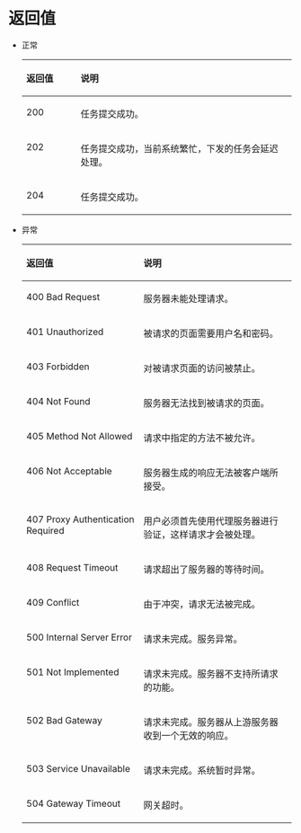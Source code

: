 # 返回值<a name="ecs_07_0007"></a>

-   正常

    <a name="table66055775111526"></a>
    <table><thead align="left"><tr id="row26075754111526"><th class="cellrowborder" valign="top" width="20.11%" id="mcps1.1.3.1.1"><p id="p31761291111526"><a name="p31761291111526"></a><a name="p31761291111526"></a>返回值</p>
    </th>
    <th class="cellrowborder" valign="top" width="79.89%" id="mcps1.1.3.1.2"><p id="p22527773111526"><a name="p22527773111526"></a><a name="p22527773111526"></a>说明</p>
    </th>
    </tr>
    </thead>
    <tbody><tr id="row12810311111526"><td class="cellrowborder" valign="top" width="20.11%" headers="mcps1.1.3.1.1 "><p id="p31002290111526"><a name="p31002290111526"></a><a name="p31002290111526"></a>200</p>
    </td>
    <td class="cellrowborder" valign="top" width="79.89%" headers="mcps1.1.3.1.2 "><p id="p28157574111526"><a name="p28157574111526"></a><a name="p28157574111526"></a>任务提交成功。</p>
    </td>
    </tr>
    <tr id="row52091574111526"><td class="cellrowborder" valign="top" width="20.11%" headers="mcps1.1.3.1.1 "><p id="p58667961111526"><a name="p58667961111526"></a><a name="p58667961111526"></a>202</p>
    </td>
    <td class="cellrowborder" valign="top" width="79.89%" headers="mcps1.1.3.1.2 "><p id="p54484409111526"><a name="p54484409111526"></a><a name="p54484409111526"></a>任务提交成功，当前系统繁忙，下发的任务会延迟处理。</p>
    </td>
    </tr>
    <tr id="row54488434155121"><td class="cellrowborder" valign="top" width="20.11%" headers="mcps1.1.3.1.1 "><p id="p51487044155121"><a name="p51487044155121"></a><a name="p51487044155121"></a>204</p>
    </td>
    <td class="cellrowborder" valign="top" width="79.89%" headers="mcps1.1.3.1.2 "><p id="p9701059155121"><a name="p9701059155121"></a><a name="p9701059155121"></a>任务提交成功。</p>
    </td>
    </tr>
    </tbody>
    </table>

-   异常

    <a name="table51160989111526"></a>
    <table><thead align="left"><tr id="row32641740111526"><th class="cellrowborder" valign="top" width="43.419999999999995%" id="mcps1.1.3.1.1"><p id="p26735323111526"><a name="p26735323111526"></a><a name="p26735323111526"></a>返回值</p>
    </th>
    <th class="cellrowborder" valign="top" width="56.58%" id="mcps1.1.3.1.2"><p id="p18077587111526"><a name="p18077587111526"></a><a name="p18077587111526"></a>说明</p>
    </th>
    </tr>
    </thead>
    <tbody><tr id="row54998427111526"><td class="cellrowborder" valign="top" width="43.419999999999995%" headers="mcps1.1.3.1.1 "><p id="p25687579111526"><a name="p25687579111526"></a><a name="p25687579111526"></a>400 Bad Request</p>
    </td>
    <td class="cellrowborder" valign="top" width="56.58%" headers="mcps1.1.3.1.2 "><p id="p319164111526"><a name="p319164111526"></a><a name="p319164111526"></a>服务器未能处理请求。</p>
    </td>
    </tr>
    <tr id="row2872480111526"><td class="cellrowborder" valign="top" width="43.419999999999995%" headers="mcps1.1.3.1.1 "><p id="p31344341111526"><a name="p31344341111526"></a><a name="p31344341111526"></a>401 Unauthorized</p>
    </td>
    <td class="cellrowborder" valign="top" width="56.58%" headers="mcps1.1.3.1.2 "><p id="p55863678111526"><a name="p55863678111526"></a><a name="p55863678111526"></a>被请求的页面需要用户名和密码。</p>
    </td>
    </tr>
    <tr id="row33011058111526"><td class="cellrowborder" valign="top" width="43.419999999999995%" headers="mcps1.1.3.1.1 "><p id="p56650021111526"><a name="p56650021111526"></a><a name="p56650021111526"></a>403 Forbidden</p>
    </td>
    <td class="cellrowborder" valign="top" width="56.58%" headers="mcps1.1.3.1.2 "><p id="p25248960111526"><a name="p25248960111526"></a><a name="p25248960111526"></a>对被请求页面的访问被禁止。</p>
    </td>
    </tr>
    <tr id="row25914052111526"><td class="cellrowborder" valign="top" width="43.419999999999995%" headers="mcps1.1.3.1.1 "><p id="p18663504111526"><a name="p18663504111526"></a><a name="p18663504111526"></a>404 Not Found</p>
    </td>
    <td class="cellrowborder" valign="top" width="56.58%" headers="mcps1.1.3.1.2 "><p id="p35348823111526"><a name="p35348823111526"></a><a name="p35348823111526"></a>服务器无法找到被请求的页面。</p>
    </td>
    </tr>
    <tr id="row49703957111526"><td class="cellrowborder" valign="top" width="43.419999999999995%" headers="mcps1.1.3.1.1 "><p id="p66597603111526"><a name="p66597603111526"></a><a name="p66597603111526"></a>405 Method Not Allowed</p>
    </td>
    <td class="cellrowborder" valign="top" width="56.58%" headers="mcps1.1.3.1.2 "><p id="p25696737111526"><a name="p25696737111526"></a><a name="p25696737111526"></a>请求中指定的方法不被允许。</p>
    </td>
    </tr>
    <tr id="row29944041111526"><td class="cellrowborder" valign="top" width="43.419999999999995%" headers="mcps1.1.3.1.1 "><p id="p9548275111526"><a name="p9548275111526"></a><a name="p9548275111526"></a>406 Not Acceptable</p>
    </td>
    <td class="cellrowborder" valign="top" width="56.58%" headers="mcps1.1.3.1.2 "><p id="p35212801111526"><a name="p35212801111526"></a><a name="p35212801111526"></a>服务器生成的响应无法被客户端所接受。</p>
    </td>
    </tr>
    <tr id="row48479757111526"><td class="cellrowborder" valign="top" width="43.419999999999995%" headers="mcps1.1.3.1.1 "><p id="p34546269111526"><a name="p34546269111526"></a><a name="p34546269111526"></a>407 Proxy Authentication Required</p>
    </td>
    <td class="cellrowborder" valign="top" width="56.58%" headers="mcps1.1.3.1.2 "><p id="p46784422111526"><a name="p46784422111526"></a><a name="p46784422111526"></a>用户必须首先使用代理服务器进行验证，这样请求才会被处理。</p>
    </td>
    </tr>
    <tr id="row18406615111526"><td class="cellrowborder" valign="top" width="43.419999999999995%" headers="mcps1.1.3.1.1 "><p id="p14540807111526"><a name="p14540807111526"></a><a name="p14540807111526"></a>408 Request Timeout</p>
    </td>
    <td class="cellrowborder" valign="top" width="56.58%" headers="mcps1.1.3.1.2 "><p id="p36954691111526"><a name="p36954691111526"></a><a name="p36954691111526"></a>请求超出了服务器的等待时间。</p>
    </td>
    </tr>
    <tr id="row64156770111526"><td class="cellrowborder" valign="top" width="43.419999999999995%" headers="mcps1.1.3.1.1 "><p id="p29315868111526"><a name="p29315868111526"></a><a name="p29315868111526"></a>409 Conflict</p>
    </td>
    <td class="cellrowborder" valign="top" width="56.58%" headers="mcps1.1.3.1.2 "><p id="p25775127111526"><a name="p25775127111526"></a><a name="p25775127111526"></a>由于冲突，请求无法被完成。</p>
    </td>
    </tr>
    <tr id="row30649556111526"><td class="cellrowborder" valign="top" width="43.419999999999995%" headers="mcps1.1.3.1.1 "><p id="p66694995111526"><a name="p66694995111526"></a><a name="p66694995111526"></a>500 Internal Server Error</p>
    </td>
    <td class="cellrowborder" valign="top" width="56.58%" headers="mcps1.1.3.1.2 "><p id="p33585510111526"><a name="p33585510111526"></a><a name="p33585510111526"></a>请求未完成。服务异常。</p>
    </td>
    </tr>
    <tr id="row33834139111526"><td class="cellrowborder" valign="top" width="43.419999999999995%" headers="mcps1.1.3.1.1 "><p id="p56210728111526"><a name="p56210728111526"></a><a name="p56210728111526"></a>501 Not Implemented</p>
    </td>
    <td class="cellrowborder" valign="top" width="56.58%" headers="mcps1.1.3.1.2 "><p id="p56775101111526"><a name="p56775101111526"></a><a name="p56775101111526"></a>请求未完成。服务器不支持所请求的功能。</p>
    </td>
    </tr>
    <tr id="row41213867111526"><td class="cellrowborder" valign="top" width="43.419999999999995%" headers="mcps1.1.3.1.1 "><p id="p49988896111526"><a name="p49988896111526"></a><a name="p49988896111526"></a>502 Bad Gateway</p>
    </td>
    <td class="cellrowborder" valign="top" width="56.58%" headers="mcps1.1.3.1.2 "><p id="p22568753111526"><a name="p22568753111526"></a><a name="p22568753111526"></a>请求未完成。服务器从上游服务器收到一个无效的响应。</p>
    </td>
    </tr>
    <tr id="row1792192111526"><td class="cellrowborder" valign="top" width="43.419999999999995%" headers="mcps1.1.3.1.1 "><p id="p10949896111526"><a name="p10949896111526"></a><a name="p10949896111526"></a>503 Service Unavailable</p>
    </td>
    <td class="cellrowborder" valign="top" width="56.58%" headers="mcps1.1.3.1.2 "><p id="p14526368111526"><a name="p14526368111526"></a><a name="p14526368111526"></a>请求未完成。系统暂时异常。</p>
    </td>
    </tr>
    <tr id="row63628449111526"><td class="cellrowborder" valign="top" width="43.419999999999995%" headers="mcps1.1.3.1.1 "><p id="p53630773111526"><a name="p53630773111526"></a><a name="p53630773111526"></a>504 Gateway Timeout</p>
    </td>
    <td class="cellrowborder" valign="top" width="56.58%" headers="mcps1.1.3.1.2 "><p id="p49125357111526"><a name="p49125357111526"></a><a name="p49125357111526"></a>网关超时。</p>
    </td>
    </tr>
    </tbody>
    </table>


